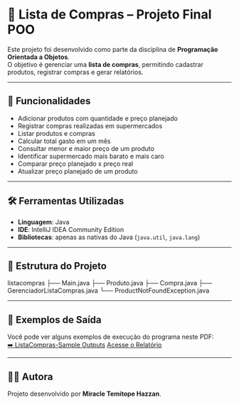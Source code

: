 # 🛒 Lista de Compras – Projeto Final POO  

Este projeto foi desenvolvido como parte da disciplina de **Programação Orientada a Objetos**.  
O objetivo é gerenciar uma **lista de compras**, permitindo cadastrar produtos, registrar compras e gerar relatórios.  

---

## 🚀 Funcionalidades  
- Adicionar produtos com quantidade e preço planejado  
- Registrar compras realizadas em supermercados  
- Listar produtos e compras  
- Calcular total gasto em um mês  
- Consultar menor e maior preço de um produto  
- Identificar supermercado mais barato e mais caro  
- Comparar preço planejado x preço real  
- Atualizar preço planejado de um produto  

---

## 🛠️ Ferramentas Utilizadas  
- **Linguagem**: Java  
- **IDE**: IntelliJ IDEA Community Edition  
- **Bibliotecas**: apenas as nativas do Java (`java.util`, `java.lang`)  

---

## 📂 Estrutura do Projeto  
listacompras
├── Main.java
├── Produto.java
├── Compra.java
├── GerenciadorListaCompras.java
└── ProductNotFoundException.java


---

## 📄 Exemplos de Saída  

Você pode ver alguns exemplos de execução do programa neste PDF:  
[➡️ ListaCompras-Sample Outputs](https://github.com/bloomingmiracle/FinalProject-ListaDeCompras/blob/main/ListaCompras-SampleOutputs.pdf)
[Acesse o Relatório](https://github.com/bloomingmiracle/FinalProject-ListaDeCompras/blob/main/Final%20Project%20Report.pdf)

---

## 👩‍💻 Autora  
Projeto desenvolvido por **Miracle Temitope Hazzan**.  


